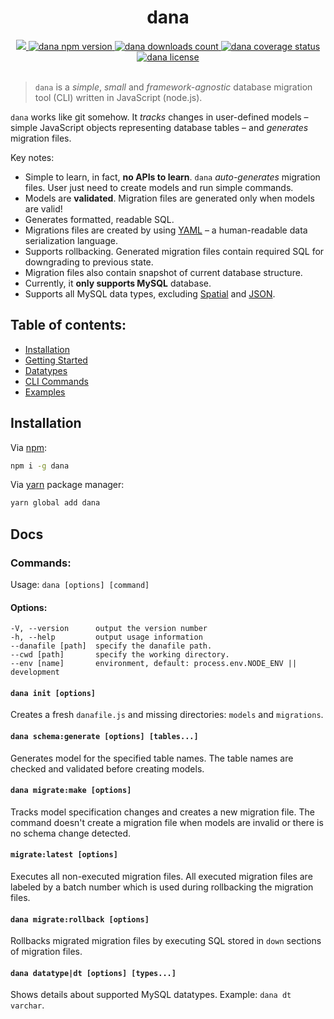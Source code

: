 <div align="center">
	<h1>dana</h1>
	<a href="https://travis-ci.org/ramhejazi/dana">
 		<img src="https://img.shields.io/travis/ramhejazi/dana.svg">
	</a>
	<a href="https://www.npmjs.com/package/dana">
		<img alt="dana npm version" src="https://img.shields.io/npm/v/dana.svg?style=flat-square">
	</a>
	<a href="https://www.npmjs.com/package/dana">
		<img alt="dana downloads count" src="https://img.shields.io/npm/dt/dana.svg?style=flat-square">
	</a>
	<a href="https://coveralls.io/github/ramhejazi/dana">
		<img alt="dana coverage status" src="https://coveralls.io/repos/github/ramhejazi/dana/badge.svg">
	</a>
	<a href="https://github.com/ramhejazi/dana/blob/master/LICENSE">
		<img alt="dana license" src="https://img.shields.io/npm/l/dana.svg">
	</a>
</div>
<br>

> `dana` is a _simple_, _small_ and _framework-agnostic_ database migration tool (CLI) written in JavaScript (node.js).


`dana` works like git somehow. It _tracks_ changes in user-defined models – simple JavaScript objects representing database tables – and _generates_ migration files.   

Key notes:

- Simple to learn, in fact, **no APIs to learn**. `dana` _auto-generates_ migration files. User just need to create models and run simple commands.
- Models are **validated**. Migration files are generated only when models are valid!
- Generates formatted, readable SQL.
- Migrations files are created by using [YAML](http://yaml.org) – a human-readable data serialization language.
- Supports rollbacking. Generated migration files contain required SQL for downgrading to previous state.
- Migration files also contain snapshot of current database structure.
- Currently, it **only supports MySQL** database.
- Supports all MySQL data types, excluding [Spatial](https://dev.mysql.com/doc/refman/5.7/en/spatial-type-overview.html) and [JSON](https://dev.mysql.com/doc/refman/5.7/en/json.html).


## Table of contents:
- [Installation](#installation)
- [Getting Started](https://github.com/ramhejazi/dana/blob/master/docs/getting_started.md)
- [Datatypes](https://github.com/ramhejazi/dana/blob/master/docs/datatypes.md)
- [CLI Commands](#commands)
- [Examples](https://github.com/ramhejazi/dana/blob/master/docs/exmaples.md)

## Installation
Via [npm](https://docs.npmjs.com/getting-started/what-is-npm):
```bash
npm i -g dana
```

Via [yarn](https://yarnpkg.com/en/) package manager:
```bash
yarn global add dana
```
## Docs

### Commands:
Usage: `dana [options] [command]`

#### Options:

    -V, --version      output the version number
    -h, --help         output usage information
    --danafile [path]  specify the danafile path.
    --cwd [path]       specify the working directory.
    --env [name]       environment, default: process.env.NODE_ENV || development


#### `dana init [options]`                                    
Creates a fresh `danafile.js` and missing directories: `models` and `migrations`.

#### `dana schema:generate [options] [tables...]`             
Generates model for the specified table names. The table names are checked and validated before creating models.

#### `dana migrate:make [options]`                          
Tracks model specification changes and creates a new migration file. The command doesn't create a migration file when models are invalid or there is no schema change detected.

#### `migrate:latest [options]`                          
Executes all non-executed migration files. All executed migration files are labeled by a batch number which is used during rollbacking the migration files.


#### `dana migrate:rollback [options]`                        
Rollbacks migrated migration files by executing SQL stored in `down` sections of migration files.

#### `dana datatype|dt [options] [types...]`                  
Shows details about supported MySQL datatypes. Example: `dana dt varchar`.
